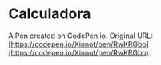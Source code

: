 # Calculadora

A Pen created on CodePen.io. Original URL: [https://codepen.io/Xinnot/pen/RwKRGbo](https://codepen.io/Xinnot/pen/RwKRGbo).


